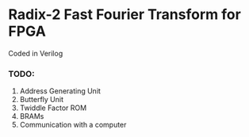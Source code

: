 # Radix-2 Fast Fourier Transform for FPGA

Coded in Verilog

### TODO:
1. Address Generating Unit
2. Butterfly Unit
3. Twiddle Factor ROM
4. BRAMs
5. Communication with a computer
